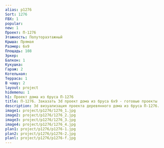 ```yaml
---
alias: p1276
Sort: 1276
FBX: 1
popular: 
new: 1
Проект: П-1276
Этажность: Полутораэтажный
Крыша: Прямая
Размер: 6х9
Площадь: 108
Эркер: 
Балкон: 1
Кукушка: 
Гараж: 2
Котельная: 
Терраса: 1
В чашу: 2
layout: project
hidemenu: 1
h1: Проект дома из бруса П-1276
title: П-1276. Заказать 3d проект дома из бруса 6х9 - готовые проекты
description: 3d визуализация проекта деревянного дома из бруса П-1276. Площадь 108 м2, размер 6х9. Вы можете внести любые изменения в проект.
image1: project/p1276/1276_1.jpg
image2: project/p1276/1276_2.jpg
image3: project/p1276/1276_3.jpg
image4: project/p1276/1276_4.jpg
plan1: project/p1276/p1276-1.jpg
plan2: project/p1276/p1276-2.jpg
planl: project/p1276/p1276-f.jpg
---
```


